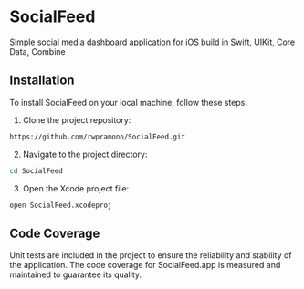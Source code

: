 # SocialFeed
Simple social media dashboard application for iOS build in Swift, UIKit, Core Data, Combine


## Installation

To install SocialFeed on your local machine, follow these steps:

1. Clone the project repository:

```bash
https://github.com/rwpramono/SocialFeed.git
```

2. Navigate to the project directory:

```bash
cd SocialFeed
```

3. Open the Xcode project file:

```bash
open SocialFeed.xcodeproj
```

## Code Coverage

Unit tests are included in the project to ensure the reliability and stability of the application. The code coverage for SocialFeed.app is measured and maintained to guarantee its quality.

